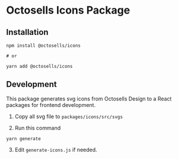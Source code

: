 # Octosells Icons Package

## Installation

```npm
npm install @octosells/icons

# or

yarn add @octosells/icons
```

## Development

This package generates svg icons from Octosells Design to a React packages for frontend development.

1. Copy all svg file to `packages/icons/src/svgs`

2. Run this command

```npm
yarn generate
```

3. Edit `generate-icons.js` if needed.
